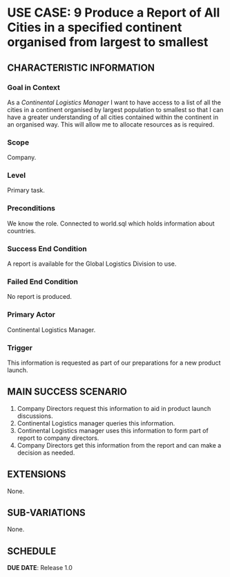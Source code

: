 # USE CASE: 9 Produce a Report of All Cities in a specified continent organised from largest to smallest

## CHARACTERISTIC INFORMATION

### Goal in Context

As a *Continental Logistics Manager* I want to have access to a list of all the cities in a continent organised by largest population to smallest so that I can have a greater understanding of all cities contained within the continent in an organised way. This will allow me to allocate resources as is required.

### Scope

Company.

### Level

Primary task.

### Preconditions

We know the role.  Connected to world.sql which holds information about countries.

### Success End Condition

A report is available for the Global Logistics Division to use.

### Failed End Condition

No report is produced.

### Primary Actor

Continental Logistics Manager.

### Trigger

This information is requested as part of our preparations for a new product launch.

## MAIN SUCCESS SCENARIO

1. Company Directors request this information to aid in product launch discussions.
2. Continental Logistics manager queries this information.
3. Continental Logistics manager uses this information to form part of report to company directors.
4. Company Directors get this information from the report and can make a decision as needed.

## EXTENSIONS
None.

## SUB-VARIATIONS

None.

## SCHEDULE

**DUE DATE**: Release 1.0